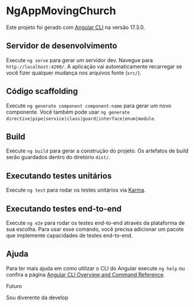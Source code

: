 # NgAppMovingChurch

Este projeto foi gerado com [Angular CLI](https://github.com/angular/angular-cli) na versão 17.3.0.

## Servidor de desenvolvimento

Execute `ng serve` para gerar um servidor dev. Navegue para `http://localhost:4200/`. A aplicação vai automaticamente recarregar se você fizer qualquer mudança nos arquivos fonte (`src/`).

## Código scaffolding

Execute `ng generate component component-name` para gerar um novo componente. Você também pode usar `ng generate directive|pipe|service|class|guard|interface|enum|module`.

## Build

Execute `ng build` para gerar a construção do projeto. Os artefatos de build serão guardados dentro do diretório `dist/`.

## Executando testes unitários

Execute `ng test` para rodar os testes unitários via [Karma](https://karma-runner.github.io).

## Executando testes end-to-end

Execute `ng e2e` para rodar os testes end-to-end através da plataforma de sua escolha. Para usar esse comando, você precisa adicionar um pacote que implemente capacidades de testes end-to-end.

## Ajuda

Para ter mais ajuda em como utilizar o CLI do Angular execute `ng help` ou confira a página [Angular CLI Overview and Command Reference](https://angular.io/cli).



Futuro

Sou diverente da develop
